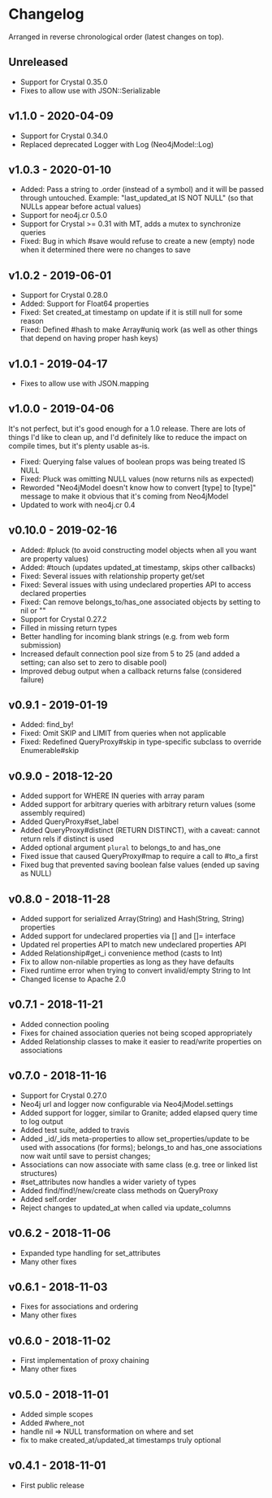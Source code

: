 # Changelog

Arranged in reverse chronological order (latest changes on top).

## Unreleased

* Support for Crystal 0.35.0
* Fixes to allow use with JSON::Serializable

## v1.1.0 - 2020-04-09

* Support for Crystal 0.34.0
* Replaced deprecated Logger with Log (Neo4jModel::Log)

## v1.0.3 - 2020-01-10

* Added: Pass a string to .order (instead of a symbol) and it will be passed through untouched. Example: "last_updated_at IS NOT NULL" (so that NULLs appear before actual values)
* Support for neo4j.cr 0.5.0
* Support for Crystal >= 0.31 with MT, adds a mutex to synchronize queries
* Fixed: Bug in which #save would refuse to create a new (empty) node when it determined there were no changes to save

## v1.0.2 - 2019-06-01

* Support for Crystal 0.28.0
* Added: Support for Float64 properties
* Fixed: Set created_at timestamp on update if it is still null for some reason
* Fixed: Defined #hash to make Array#uniq work (as well as other things that depend on having proper hash keys)

## v1.0.1 - 2019-04-17

* Fixes to allow use with JSON.mapping

## v1.0.0 - 2019-04-06

It's not perfect, but it's good enough for a 1.0 release. There are lots of things I'd like to clean up, and I'd definitely like to reduce the impact on compile times, but it's plenty usable as-is.

* Fixed: Querying false values of boolean props was being treated IS NULL
* Fixed: Pluck was omitting NULL values (now returns nils as expected)
* Reworded "Neo4jModel doesn't know how to convert [type] to [type]" message to make it obvious that it's coming from Neo4jModel
* Updated to work with neo4j.cr 0.4

## v0.10.0 - 2019-02-16

* Added: #pluck (to avoid constructing model objects when all you want are property values)
* Added: #touch (updates updated_at timestamp, skips other callbacks)
* Fixed: Several issues with relationship property get/set
* Fixed: Several issues with using undeclared properties API to access declared properties
* Fixed: Can remove belongs_to/has_one associated objects by setting to nil or ""
* Support for Crystal 0.27.2
* Filled in missing return types
* Better handling for incoming blank strings (e.g. from web form submission)
* Increased default connection pool size from 5 to 25 (and added a setting; can also set to zero to disable pool)
* Improved debug output when a callback returns false (considered failure)

## v0.9.1 - 2019-01-19

* Added: find_by!
* Fixed: Omit SKIP and LIMIT from queries when not applicable
* Fixed: Redefined QueryProxy#skip in type-specific subclass to override Enumerable#skip

## v0.9.0 - 2018-12-20

* Added support for WHERE IN queries with array param
* Added support for arbitrary queries with arbitrary return values (some assembly required)
* Added QueryProxy#set_label
* Added QueryProxy#distinct (RETURN DISTINCT), with a caveat: cannot return rels if distinct is used
* Added optional argument `plural` to belongs_to and has_one
* Fixed issue that caused QueryProxy#map to require a call to #to_a first
* Fixed bug that prevented saving boolean false values (ended up saving as NULL)

## v0.8.0 - 2018-11-28

* Added support for serialized Array(String) and Hash(String, String) properties
* Added support for undeclared properties via [] and []= interface
* Updated rel properties API to match new undeclared properties API
* Added Relationship#get_i convenience method (casts to Int)
* Fix to allow non-nilable properties as long as they have defaults
* Fixed runtime error when trying to convert invalid/empty String to Int
* Changed license to Apache 2.0

## v0.7.1 - 2018-11-21

* Added connection pooling
* Fixes for chained association queries not being scoped appropriately
* Added Relationship classes to make it easier to read/write properties on associations

## v0.7.0 - 2018-11-16

* Support for Crystal 0.27.0
* Neo4j url and logger now configurable via Neo4jModel.settings
* Added support for logger, similar to Granite; added elapsed query time to log output
* Added test suite, added to travis
* Added _id/_ids meta-properties to allow set_properties/update to be used with assocations (for forms); belongs_to and has_one associations now wait until save to persist changes;
* Associations can now associate with same class (e.g. tree or linked list structures)
* #set_attributes now handles a wider variety of types
* Added find/find!/new/create class methods on QueryProxy
* Added self.order
* Reject changes to updated_at when called via update_columns

## v0.6.2 - 2018-11-06

* Expanded type handling for set_attributes
* Many other fixes

## v0.6.1 - 2018-11-03

* Fixes for associations and ordering
* Many other fixes

## v0.6.0 - 2018-11-02

* First implementation of proxy chaining
* Many other fixes

## v0.5.0 - 2018-11-01

* Added simple scopes
* Added #where_not
* handle nil => NULL transformation on where and set
* fix to make created_at/updated_at timestamps truly optional

## v0.4.1 - 2018-11-01

* First public release
